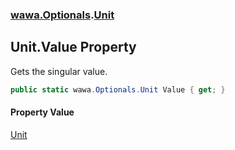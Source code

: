 ### [wawa.Optionals](wawa.Optionals.md 'wawa.Optionals').[Unit](Unit.md 'wawa.Optionals.Unit')

## Unit.Value Property

Gets the singular value.

```csharp
public static wawa.Optionals.Unit Value { get; }
```

#### Property Value
[Unit](Unit.md 'wawa.Optionals.Unit')